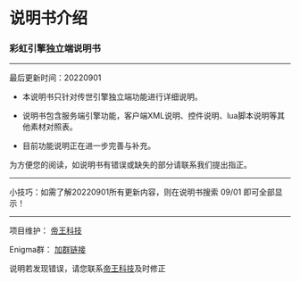 # 说明书介绍

### 彩虹引擎独立端说明书

---

最后更新时间：20220901 

- 本说明书只针对传世引擎独立端功能进行详细说明。

- 说明书包含服务端引擎功能，客户端XML说明、控件说明、lua脚本说明等其他素材对照表。

- 目前功能说明正在进一步完善与补充。

为方便您的阅读，如说明书有错误或缺失的部分请联系我们提出指正。

---

小技巧：如需了解20220901所有更新内容，则在说明书搜索 09/01 即可全部显示！

---

项目维护： [帝王科技](https://www.dwkj.me)

Enigma群： [加群链接](/eghelp.md)

说明若发现错误，请您联系[帝王科技](/about.md)及时修正
